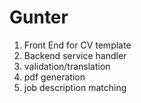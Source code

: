 # Gunter

1. Front End for CV template
2. Backend service handler
3. validation/translation    
4. pdf generation
5. job description matching
